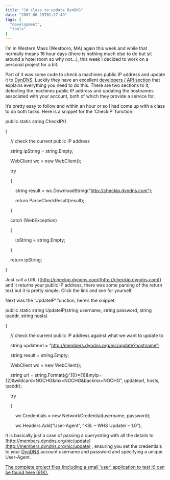 ```yaml
---
title: "C# class to update DynDNS"
date: "2007-06-19T01:27:49"
tags: [
  "development",
  "tools"
]
---
```

I’m in Western Mass (Westboro, MA) again this week and while that normally means 16 hour days (there is nothing much else to do but sit around a hotel room so why not…), this week I decided to work on a personal project for a bit.

Part of it was some code to check a machines public IP address and update it to [DynDNS](http://www.dyndns.com/). Luckily they have an excellent [developers / API section](http://www.dyndns.com/developers/specs/flowdiagram.html) that explains everything you need to do this. There are two sections to it, detecting the machines public IP address and updating the hostnames associated with your account, both of which they provide a service for.

It’s pretty easy to follow and within an hour or so I had come up with a class to do both tasks. Here is a snippet for the ‘CheckIP’ function:

public static string CheckIP()

{

    // check the current public IP address

    string ipString = string.Empty;

    WebClient wc = new WebClient();

    try

    {

        string result = wc.DownloadString(“http://checkip.dyndns.com”);

        return ParseCheckResult(result);

    }

    catch (WebException)

    {

        ipString = string.Empty;

    }

    return ipString;

}

Just call a URL ([http://checkip.dyndns.com](http://checkip.dyndns.com)) and it returns your public IP address, there was some parsing of the return text but it is pretty simple. Click the link and see for yourself.

Next was the ‘UpdateIP’ function, here’s the snippet:

public static string UpdateIP(string username, string password, string ipaddr, string hosts)

{

    // check the current public IP address against what we want to update to

    string updateurl = “http://members.dyndns.org/nic/update?hostname”;

    string result = string.Empty;

    WebClient wc = new WebClient();

    string url = string.Format(@”{0}={1}&myip={2}&wildcard=NOCHG&mx=NOCHG&backmx=NOCHG”, updateurl, hosts, ipaddr);

    try

    {

        wc.Credentials = new NetworkCredential(username, password);

        wc.Headers.Add(“User-Agent”, “KSL – WHS Updater – 1.0”);

It is basically just a case of passing a querystring with all the details to [http://members.dyndns.org/nic/update](http://members.dyndns.org/nic/update) , ensuring you set the credentials to your [DynDNS](http://www.dyndns.com/) account username and password and specifying a unique User-Agent.

[The complete project files (including a small ‘user’ application to test it) can be found here (61K).](https://kapie.com/content/binary/WHS%20DynDNS%20Addin.zip "DynDNS Project Code")